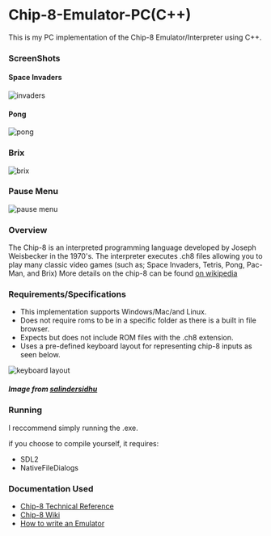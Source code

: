 # Chip-8-Emulator-PC(C++)
This is my PC implementation of the Chip-8 Emulator/Interpreter using C++.

### ScreenShots

#### Space Invaders
![invaders](https://user-images.githubusercontent.com/43525848/50975651-f3db3e00-14a2-11e9-9896-5d4f60a38d00.JPG)


#### Pong
![pong](https://user-images.githubusercontent.com/43525848/50975708-1705ed80-14a3-11e9-9e9d-53076a555c02.jpg)


### Brix
![brix](https://user-images.githubusercontent.com/43525848/50975793-40267e00-14a3-11e9-8699-c2cb5666b451.JPG)


### Pause Menu
![pause menu](https://user-images.githubusercontent.com/43525848/50975838-56ccd500-14a3-11e9-8972-c47415e620ff.JPG)


### Overview
The Chip-8 is an interpreted programming language developed by Joseph Weisbecker in the 1970's.
The interpreter executes .ch8 files allowing you to play many classic video games (such as; Space Invaders, Tetris, Pong, Pac-Man, and Brix)
More details on the chip-8 can be found [on wikipedia](https://en.wikipedia.org/wiki/CHIP-8)


### Requirements/Specifications
- This implementation supports Windows/Mac/and Linux.
- Does not require roms to be in a specific folder as there is a built in file browser. 
- Expects but does not include ROM files with the .ch8 extension. 
- Uses a pre-defined keyboard layout for representing chip-8 inputs as seen below. 

![keyboard layout](https://user-images.githubusercontent.com/43525848/50976442-d3ac7e80-14a4-11e9-9852-60eb8c3ee97a.png)
##### *Image from [salindersidhu](https://github.com/salindersidhu/CHIP8)*

### Running
I reccommend simply running the .exe. 

if you choose to compile yourself, it requires:
- SDL2 
- NativeFileDialogs


### Documentation Used
- [Chip-8 Technical Reference](http://devernay.free.fr/hacks/chip8/C8TECH10.HTM)
- [Chip-8 Wiki](https://en.wikipedia.org/wiki/CHIP-8)
- [How to write an Emulator](http://www.multigesture.net/articles/how-to-write-an-emulator-chip-8-interpreter/)

